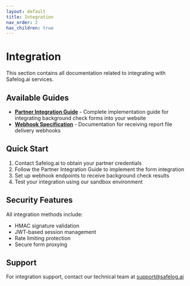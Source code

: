 ```yaml
---
layout: default
title: Integration
nav_order: 2
has_children: true
---
```


# Integration

This section contains all documentation related to integrating with Safelog.ai services.

## Available Guides

- **[Partner Integration Guide](partner-integration/)** - Complete implementation guide for integrating background check forms into your website
- **[Webhook Specification](webhook-spec/)** - Documentation for receiving report file delivery webhooks

## Quick Start

1. Contact Safelog.ai to obtain your partner credentials
2. Follow the Partner Integration Guide to implement the form integration
3. Set up webhook endpoints to receive background check results
4. Test your integration using our sandbox environment

## Security Features

All integration methods include:
- HMAC signature validation
- JWT-based session management
- Rate limiting protection
- Secure form proxying

## Support

For integration support, contact our technical team at support@safelog.ai